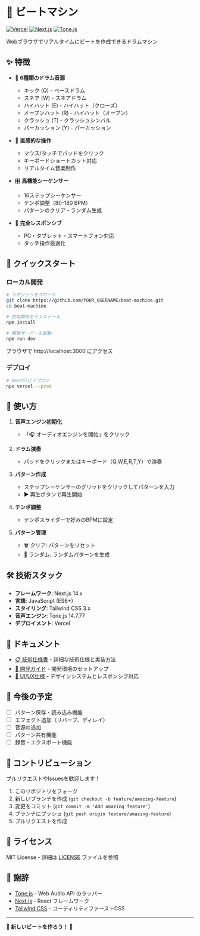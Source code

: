 # 🥁 ビートマシン

[![Vercel](https://img.shields.io/badge/Deployed%20on-Vercel-black)](https://vercel.com)
[![Next.js](https://img.shields.io/badge/Built%20with-Next.js-000000)](https://nextjs.org)
[![Tone.js](https://img.shields.io/badge/Audio-Tone.js-yellow)](https://tonejs.github.io)

Webブラウザでリアルタイムにビートを作成できるドラムマシン

## ✨ 特徴

- 🎵 **6種類のドラム音源**
  - キック (Q) - ベースドラム
  - スネア (W) - スネアドラム
  - ハイハット (E) - ハイハット（クローズ）
  - オープンハット (R) - ハイハット（オープン）
  - クラッシュ (T) - クラッシュシンバル
  - パーカッション (Y) - パーカッション

- 🎹 **直感的な操作**
  - マウス/タッチでパッドをクリック
  - キーボードショートカット対応
  - リアルタイム音楽制作

- 🎛️ **高機能シーケンサー**
  - 16ステップシーケンサー
  - テンポ調整（80-180 BPM）
  - パターンのクリア・ランダム生成

- 📱 **完全レスポンシブ**
  - PC・タブレット・スマートフォン対応
  - タッチ操作最適化

## 🚀 クイックスタート

### ローカル開発

```bash
# リポジトリをクローン
git clone https://github.com/YOUR_USERNAME/beat-machine.git
cd beat-machine

# 依存関係をインストール
npm install

# 開発サーバーを起動
npm run dev
```

ブラウザで http://localhost:3000 にアクセス

### デプロイ

```bash
# Vercelにデプロイ
npx vercel --prod
```

## 🎯 使い方

1. **音声エンジン初期化**
   - 「🎧 オーディオエンジンを開始」をクリック

2. **ドラム演奏**
   - パッドをクリックまたはキーボード（Q,W,E,R,T,Y）で演奏

3. **パターン作成**
   - ステップシーケンサーのグリッドをクリックしてパターンを入力
   - ▶️ 再生ボタンで再生開始

4. **テンポ調整**
   - テンポスライダーで好みのBPMに設定

5. **パターン管理**
   - 🗑️ クリア: パターンをリセット
   - 🎲 ランダム: ランダムパターンを生成

## 🛠 技術スタック

- **フレームワーク**: Next.js 14.x
- **言語**: JavaScript (ES6+)
- **スタイリング**: Tailwind CSS 3.x
- **音声エンジン**: Tone.js 14.7.77
- **デプロイメント**: Vercel

## 📖 ドキュメント

- [📋 技術仕様書](./SPECIFICATION.md) - 詳細な技術仕様と実装方法
- [🔧 開発ガイド](./SPECIFICATION.md#開発デプロイ手順) - 開発環境のセットアップ
- [🎨 UI/UX仕様](./SPECIFICATION.md#uiux仕様) - デザインシステムとレスポンシブ対応

## 🔮 今後の予定

- [ ] パターン保存・読み込み機能
- [ ] エフェクト追加（リバーブ、ディレイ）
- [ ] 音源の追加
- [ ] パターン共有機能
- [ ] 録音・エクスポート機能

## 🤝 コントリビューション

プルリクエストやIssuesを歓迎します！

1. このリポジトリをフォーク
2. 新しいブランチを作成 (`git checkout -b feature/amazing-feature`)
3. 変更をコミット (`git commit -m 'Add amazing feature'`)
4. ブランチにプッシュ (`git push origin feature/amazing-feature`)
5. プルリクエストを作成

## 📄 ライセンス

MIT License - 詳細は [LICENSE](LICENSE) ファイルを参照

## 🙏 謝辞

- [Tone.js](https://tonejs.github.io) - Web Audio API のラッパー
- [Next.js](https://nextjs.org) - React フレームワーク
- [Tailwind CSS](https://tailwindcss.com) - ユーティリティファーストCSS

---

**🎵 新しいビートを作ろう！ 🥁**
